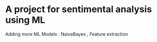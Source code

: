 # A project for sentimental analysis using ML
Adding more ML Models : NaiveBayes , Feature extraction
